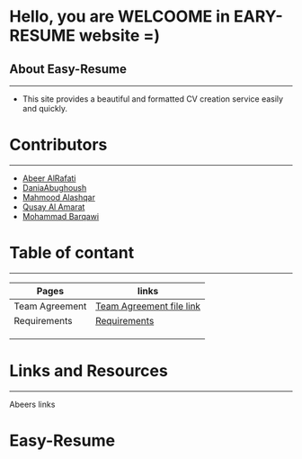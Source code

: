 # Hello, you are WELCOOME  in EARY-RESUME website =)


## About Easy-Resume   
---------------------------------------------

* This site provides a beautiful and formatted CV creation service easily and quickly.  




# Contributors   
--------------------------------------------------

* [Abeer AlRafati](https://github.com/AbeerAl-Rafati)  
* [DaniaAbughoush](https://github.com/DaniaAbughoush)  
* [Mahmood Alashqar](https://github.com/mahmood-alashqar)  
* [Qusay Al Amarat](https://github.com/Qusay114)  
* [Mohammad Barqawi](https://github.com/Barqawiii)  



# Table of contant
-----------------------------------------


| Pages                 |      links                                                                        |
| --------------------- | ----------------------------------------------------------------------------------|
|   Team Agreement      | [Team Agreement file link](https://madqm.github.io/Easy-Resume/Team%20Agreement)  |
|   Requirements        | [Requirements](https://madqm.github.io/Easy-Resume/requirements)                  |
|                       |                                                                                   |
|                       |                                                                                   |
|                       |                                                                                   |




# Links and Resources   
-----------------------------------------

Abeers links

<!-- <a href='https://www.freepik.com/vectors/background'>Background vector created by Harryarts - www.freepik.com</a> -->
# Easy-Resume
